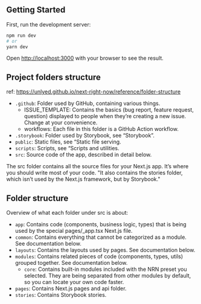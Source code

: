 ## Getting Started

First, run the development server:

```bash
npm run dev
# or
yarn dev
```

Open [http://localhost:3000](http://localhost:3000) with your browser to see the result.


## Project folders structure
ref: https://unlyed.github.io/next-right-now/reference/folder-structure

- `.github`: Folder used by GitHub, containing various things.
    - ISSUE_TEMPLATE: Contains the basics (bug report, feature request, question) displayed to people when they’re creating a new issue. Change at your convenience.
    - workflows: Each file in this folder is a GitHub Action workflow.
- `.storybook`: Folder used by Storybook, see “Storybook”.
- `public`: Static files, see “Static file serving.
- `scripts`: Scripts, see “Scripts and utilities.
- `src`: Source code of the app, described in detail below.

The src folder contains all the source files for your Next.js app.
It’s where you should write most of your code.
"It also contains the stories folder, which isn’t used by the Next.js framework, but by Storybook."

## Folder structure
Overview of what each folder under src is about:

- `app`: Contains code (components, business logic, types) that is being used by the special pages/_app.tsx Next.js file.
- `common`: Contains everything that cannot be categorized as a module. See documentation below.
- `layouts`: Contains the layouts used by pages. See documentation below.
- `modules`: Contains related pieces of code (components, types, utils) grouped together. See documentation below.
    - `core`: Contains built-in modules included with the NRN preset you selected. They are being separated from other modules by default, so you can locate your own code faster.
- `pages`: Contains Next.js pages and api folder.
- `stories`: Contains Storybook stories.

